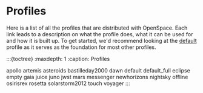 # Profiles
Here is a list of all the profiles that are distributed with OpenSpace. Each link leads to a description on what the profile does, what it can be used for and how it is built up. To get started, we'd recommend looking at the [default](default) profile as it serves as the foundation for most other profiles.


:::{toctree}
:maxdepth: 1
:caption: Profiles

apollo
artemis
asteroids
bastilleday2000
dawn
default
default_full
eclipse
empty
gaia
juice
juno
jwst
mars
messenger
newhorizons
nightsky
offline
osirisrex
rosetta
solarstorm2012
touch
voyager
:::
